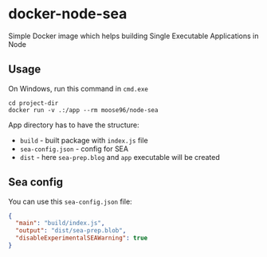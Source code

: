 # docker-node-sea

Simple Docker image which helps building Single Executable Applications in Node

## Usage
On Windows, run this command in `cmd.exe`
```shell
cd project-dir
docker run -v .:/app --rm moose96/node-sea
```

App directory has to have the structure:
* `build` - built package with `index.js` file
* `sea-config.json` - config for SEA
* `dist` - here `sea-prep.blog` and `app` executable will be created

## Sea config
You can use this `sea-config.json` file:
```json
{
  "main": "build/index.js",
  "output": "dist/sea-prep.blob",
  "disableExperimentalSEAWarning": true
}

```
